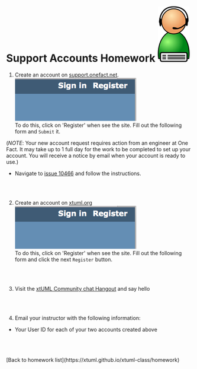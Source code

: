 # Support Accounts Homework  ![helpdesk](../img/helpdesk.png)  

1) Create an account on [support.onefact.net](https://support.onefact.net).  ![Register](../img/register1f.png)  
To do this, click on 'Register' when see the site.  Fill out the following
form and `Submit` it.

(_NOTE_: Your new account request requires action from an engineer at One Fact.
It may take up to 1 full day for the work to be completed to set up your account.
You will receive a notice by email when your account is ready to use.)

  * Navigate to [issue 10466](https://support.onefact.net/issues/10466) and follow the instructions.

<br/>
<br/>

2) Create an account on [xtuml.org](https://xtuml.org) ![Register](../img/register1f.png)  
To do this, click on 'Register' when see the site.  Fill out the following
form and click the next `Register` button.

<br/>
<br/>

3) Visit the [xtUML Community chat Hangout](https://hangouts.google.com/group/vMohZ9oW08xR7wSd2) and say hello  

<br/>
<br/>

4) Email your instructor with the following information:  
  * Your User ID for each of your two accounts created above
 

<br/>
<br/>
<br/>
[Back to homework list](https://xtuml.github.io/xtuml-class/homework)  
